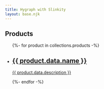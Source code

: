 ```yaml
---
title: Hygraph with Slinkity
layout: base.njk
---
```


## Products

<ul>
  {%- for product in collections.products -%}
    <li>
      <a href="{{ product.url }}">
        <h2>{{ product.data.name }}</h2>
        <p>{{ product.data.description }}</p>
      </a>
    </li>
  {%- endfor -%}
</ul>
